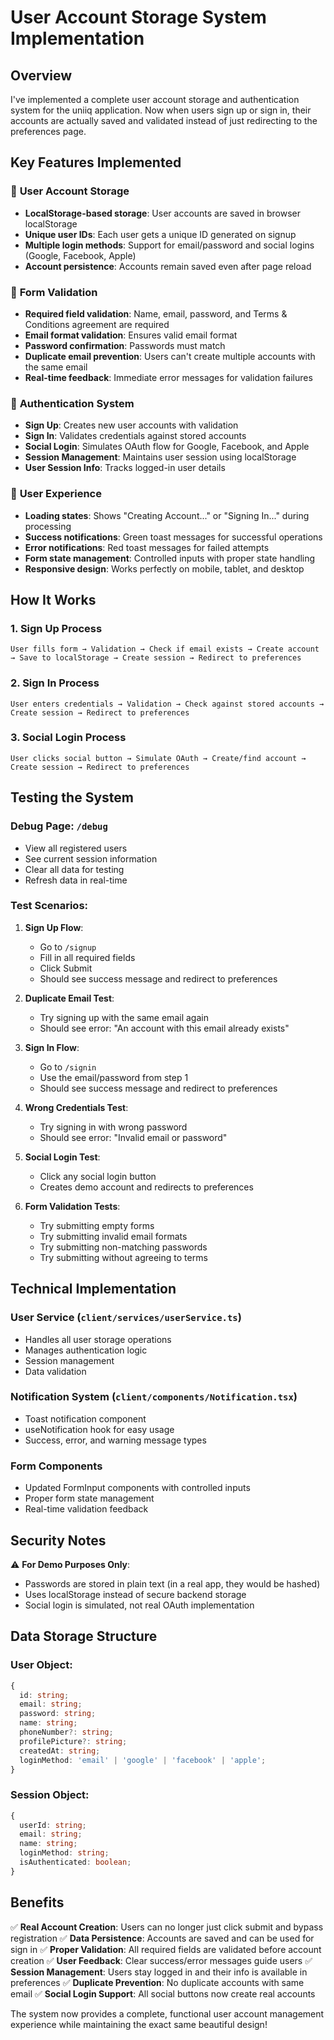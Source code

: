 # User Account Storage System Implementation

## Overview
I've implemented a complete user account storage and authentication system for the uniiq application. Now when users sign up or sign in, their accounts are actually saved and validated instead of just redirecting to the preferences page.

## Key Features Implemented

### 🔐 **User Account Storage**
- **LocalStorage-based storage**: User accounts are saved in browser localStorage
- **Unique user IDs**: Each user gets a unique ID generated on signup
- **Multiple login methods**: Support for email/password and social logins (Google, Facebook, Apple)
- **Account persistence**: Accounts remain saved even after page reload

### 📝 **Form Validation**
- **Required field validation**: Name, email, password, and Terms & Conditions agreement are required
- **Email format validation**: Ensures valid email format
- **Password confirmation**: Passwords must match
- **Duplicate email prevention**: Users can't create multiple accounts with the same email
- **Real-time feedback**: Immediate error messages for validation failures

### 🔑 **Authentication System**
- **Sign Up**: Creates new user accounts with validation
- **Sign In**: Validates credentials against stored accounts
- **Social Login**: Simulates OAuth flow for Google, Facebook, and Apple
- **Session Management**: Maintains user session using localStorage
- **User Session Info**: Tracks logged-in user details

### 🎨 **User Experience**
- **Loading states**: Shows "Creating Account..." or "Signing In..." during processing
- **Success notifications**: Green toast messages for successful operations
- **Error notifications**: Red toast messages for failed attempts
- **Form state management**: Controlled inputs with proper state handling
- **Responsive design**: Works perfectly on mobile, tablet, and desktop

## How It Works

### 1. **Sign Up Process**
```
User fills form → Validation → Check if email exists → Create account → Save to localStorage → Create session → Redirect to preferences
```

### 2. **Sign In Process**
```
User enters credentials → Validation → Check against stored accounts → Create session → Redirect to preferences
```

### 3. **Social Login Process**
```
User clicks social button → Simulate OAuth → Create/find account → Create session → Redirect to preferences
```

## Testing the System

### **Debug Page**: `/debug`
- View all registered users
- See current session information
- Clear all data for testing
- Refresh data in real-time

### **Test Scenarios**:

1. **Sign Up Flow**:
   - Go to `/signup`
   - Fill in all required fields
   - Click Submit
   - Should see success message and redirect to preferences

2. **Duplicate Email Test**:
   - Try signing up with the same email again
   - Should see error: "An account with this email already exists"

3. **Sign In Flow**:
   - Go to `/signin`
   - Use the email/password from step 1
   - Should see success message and redirect to preferences

4. **Wrong Credentials Test**:
   - Try signing in with wrong password
   - Should see error: "Invalid email or password"

5. **Social Login Test**:
   - Click any social login button
   - Creates demo account and redirects to preferences

6. **Form Validation Tests**:
   - Try submitting empty forms
   - Try submitting invalid email formats
   - Try submitting non-matching passwords
   - Try submitting without agreeing to terms

## Technical Implementation

### **User Service** (`client/services/userService.ts`)
- Handles all user storage operations
- Manages authentication logic
- Session management
- Data validation

### **Notification System** (`client/components/Notification.tsx`)
- Toast notification component
- useNotification hook for easy usage
- Success, error, and warning message types

### **Form Components**
- Updated FormInput components with controlled inputs
- Proper form state management
- Real-time validation feedback

## Security Notes

⚠️ **For Demo Purposes Only**:
- Passwords are stored in plain text (in a real app, they would be hashed)
- Uses localStorage instead of secure backend storage
- Social login is simulated, not real OAuth implementation

## Data Storage Structure

### **User Object**:
```typescript
{
  id: string;
  email: string;
  password: string;
  name: string;
  phoneNumber?: string;
  profilePicture?: string;
  createdAt: string;
  loginMethod: 'email' | 'google' | 'facebook' | 'apple';
}
```

### **Session Object**:
```typescript
{
  userId: string;
  email: string;
  name: string;
  loginMethod: string;
  isAuthenticated: boolean;
}
```

## Benefits

✅ **Real Account Creation**: Users can no longer just click submit and bypass registration
✅ **Data Persistence**: Accounts are saved and can be used for sign in
✅ **Proper Validation**: All required fields are validated before account creation
✅ **User Feedback**: Clear success/error messages guide users
✅ **Session Management**: Users stay logged in and their info is available in preferences
✅ **Duplicate Prevention**: No duplicate accounts with same email
✅ **Social Login Support**: All social buttons now create real accounts

The system now provides a complete, functional user account management experience while maintaining the exact same beautiful design!
